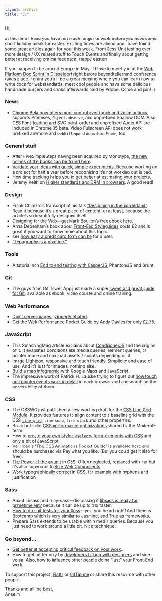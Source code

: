 ```yaml
---
layout: archive
title: "37"
---
```


Hi,<br>
<br>
at this time I hope you have not much longer to work before you have some short holiday break for easter. Exciting times are ahead and I have found some great articles again for your this week. From Scss Unit testing over more design / UX related stuff to Touch Events and finally about getting better at receiving critical feedback. Happy easter!

If you happen to be around Europe in May, I’d love to meet you at the [Web Platform Doc Sprint in Düsseldorf](http://lanyrd.com/2014/wpds-dusseldorf/) right before beyondtellerrand conference takes place. I grant you it’ll be a great meeting where you can learn how to write docs for webstandards, meet cool people and have some delicious handmade burgers and drinks afterwards paid by Adobe. Come and join! :)

### News

- [Chrome Beta now offers more control over touch and zoom actions](http://blog.chromium.org/2014/04/chrome-35-beta-more-developer-control.html), supports Promises, `Object.observe`, and unprefixed Shadow DOM. Also CSS Font-loading and SVG paint-order and unprefixed Audio API are included in Chrome 35 beta. Video Fullscreen API does not work prefixed anymore and `webkitRequestAnimationFrame`, too.

### General stuff

- After FiveSimpleSteps having been acquired by Monotype, [the new homes of the books can be found here](http://andycroll.com/2014/04/13/the-new-homes-of-five-simple-steps-books/).
- [Validate your ideas with quick, simple experiments](http://www.smashingmagazine.com/2014/04/10/validate-product-ideas-with-quick-simple-experiments/). Because working on a project for half a year before recognizing it’s not working out is bad.
- How time tracking helps you to [get better at estimating your projects](http://www.creativebloq.com/netmag/how-create-accurate-estimate-your-projects-41411340).
- Jeremy Keith on [Higher standards and DRM in browsers](http://adactio.com/journal/6748/). A good read!

### Design

- Frank Chimero’s transcript of his talk [“Desigining in the borderland”](http://frankchimero.com/talks/designing-in-the-borderlands/transcript/). Read it because it’s a great piece of content, or at least, because the article’s so beautifully designed itself.
- [Designing for the Web](http://www.designingfortheweb.co.uk/)—get Mark Boulton’s free ebook here.
- Anna Debenham’s book about [Front-End Styleguides](http://maban.co.uk/projects/front-end-style-guides/) costs £2 and is great if you want to know more about this topic.
- see [how easy a credit card form can be](http://bradfrostweb.com/blog/post/single-field-credit-card-input-pattern/) for a user.
- [“Typography is a practice.”](http://practice.typekit.com/)

### Tools

- A tutorial non [End to end testing with CasperJS](http://blog.mwaysolutions.com/2014/03/03/end-to-end-testing-with-casperjs-2/), PhantomJS and Grunt.

### Git

- The guys from Git Tower App just made a super [sweet and great guide for Git](http://www.git-tower.com/learn/), available as ebook, video course and online training.

### Web Performance

- [Don’t serve images gzipped/deflated](http://bigqueri.es/t/sites-that-deliver-images-using-gzip-deflate-encoding/220).
- Get the [Web Performance Pocket Guide](http://andydavies.me/books/#webperformance) by Andy Davies for only £2.75.

### JavaScript

- This SmashingMag article explains about [ConditionerJS](http://www.smashingmagazine.com/2014/04/03/frizz-free-javascript-with-conditionerjs-2/) and the origins of it. It evaluates conditions like media queries, element queries, or pointer mode and can load assets / scripts depending on it.
- [Image Lightbox](http://osvaldas.info/image-lightbox-responsive-touch-friendly), responsive and touch friendly. Simplicity and ease of use. And it’s just for images, nothing else.
- [Build a map infographic](http://googledevelopers.blogspot.de/2014/04/build-map-infographic-with-google-maps.html) with Google Maps and JavaScript.
- The impressive work of Patrick H. Laucke trying to figure out [how touch and pointer events work in detail](http://blog.paciellogroup.com/2014/04/javascript-touchpointer-events-research-notes-screenreaders-faked-mouse-events-touchscreens/) in each browser and a research on the accessibility of them.

### CSS

- The CSSWG just published a new working draft for the [CSS Line Grid Module](http://www.w3.org/TR/css-line-grid-1/). It provides features to align content to a baseline grid with the CSS [`line-grid`](http://www.w3.org/TR/css-line-grid-1/#line-grid), `line-snap`, `line-slack` and other properties.
- Basic but solid [CSS performance optimizations](http://www.modern.ie/en-us/performance/css-web-performance-optimizations) shared by the ModernIE team.
- How to [create your own styled `<select>` form-elements with CSS](http://www.themebox.in/tutorials/how-to-create-custom-select-menus-with-css/) and only a bit of JavaScript.
- Val Head’s [“The CSS Animations Pocket Guide”](http://valhead.com/book/) is available here and should be purchased via Pay what you like. (But you could get it also for free).
- [The Power of the `em` unit](http://www.sitepoint.com/power-em-units-css/) in CSS. Often neglected, replaced with `rem` but it’s also supercool to [Size Web Components](https://medium.com/front-end-development/8f433689736f).
- [Work typographically correct in CSS](http://elliotjaystocks.com/blog/justification-hyphenation/), for example  with hyphens and justification.

### Sass

- About libsass and ruby-sass—discussing if [libsass is ready for primetime yet?](http://benfrain.com/libsass-lightning-fast-sass-compiler-ready-prime-time/) because it can be up to 41x faster.
- [How to do unit tests for your Scss](http://mts.io/2014/04/02/sass-unit-testing/)—yes, you heard right! And there is [Bootcamp](http://thejameskyle.com/bootcamp/) which is very similar to Jasmine, and [True](https://github.com/ericam/true) as frameworks.
- Prepare [Sass extends to be usable within media queries](http://www.sitepoint.com/cross-media-query-extend-sass/). Because you just need to work around a little bit. Nice technique!

### Go beyond…

- [Get better at accepting critical feedback on your work](https://the-pastry-box-project.net/wren-lanier/2014-April-14#)…
- How to get better only by [developers talking with designers](http://erskinedesign.com/blog/future-of-web-design-2014/) and vice versa. Also, how to influence other people doing “just” your Front-End work.

To support this project, [Flattr](https://flattr.com/profile/helloanselm) or [GitTip me](https://www.gittip.com/Anselm%20Hannemann/) or share this resource with other people.

Thanks and all the best,<br>
Anselm

